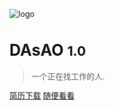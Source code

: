 ![logo](_media/icon.svg)

# DAsAO <small>1.0</small>

> 一个正在找工作的人.



[简历下载](https://baidu.com/)
[随便看看](#quick-start)
